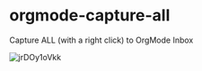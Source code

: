 # orgmode-capture-all
Capture ALL (with a right click) to OrgMode Inbox

![jrDOy1oVkk](https://github.com/mmagnus/orgmode-capture-all/assets/118740/5c52f751-7fb3-4720-a765-0952544f7c3f)
